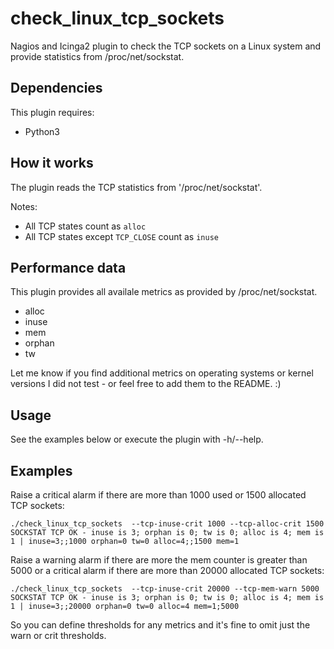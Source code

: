 # check_linux_tcp_sockets
Nagios and Icinga2 plugin to check the TCP sockets on a Linux system and provide statistics from /proc/net/sockstat.

## Dependencies
This plugin requires:
  - Python3

## How it works
The plugin reads the TCP statistics from '/proc/net/sockstat'.

Notes:
  - All TCP states count as `alloc`
  - All TCP states except `TCP_CLOSE` count as `inuse`

## Performance data
This plugin provides all availale metrics as provided by /proc/net/sockstat.
  - alloc
  - inuse
  - mem
  - orphan
  - tw

Let me know if you find additional metrics on operating systems or kernel versions I did not test - or feel free to add them to the README. :)

## Usage
See the examples below or execute the plugin with -h/--help.

## Examples
Raise a critical alarm if there are more than 1000 used or 1500 allocated TCP sockets:
```
./check_linux_tcp_sockets  --tcp-inuse-crit 1000 --tcp-alloc-crit 1500
SOCKSTAT TCP OK - inuse is 3; orphan is 0; tw is 0; alloc is 4; mem is 1 | inuse=3;;1000 orphan=0 tw=0 alloc=4;;1500 mem=1
```

Raise a warning alarm if there are more the mem counter is greater than 5000 or a critical alarm if there are more than 20000 allocated TCP sockets:
```
./check_linux_tcp_sockets  --tcp-inuse-crit 20000 --tcp-mem-warn 5000
SOCKSTAT TCP OK - inuse is 3; orphan is 0; tw is 0; alloc is 4; mem is 1 | inuse=3;;20000 orphan=0 tw=0 alloc=4 mem=1;5000
```

So you can define thresholds for any metrics and it's fine to omit just the warn or crit thresholds.
